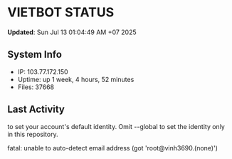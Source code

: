 # VIETBOT STATUS
**Updated**: Sun Jul 13 01:04:49 AM +07 2025

## System Info
- IP: 103.77.172.150
- Uptime: up 1 week, 4 hours, 52 minutes
- Files: 37668

## Last Activity

to set your account's default identity.
Omit --global to set the identity only in this repository.

fatal: unable to auto-detect email address (got 'root@vinh3690.(none)')
